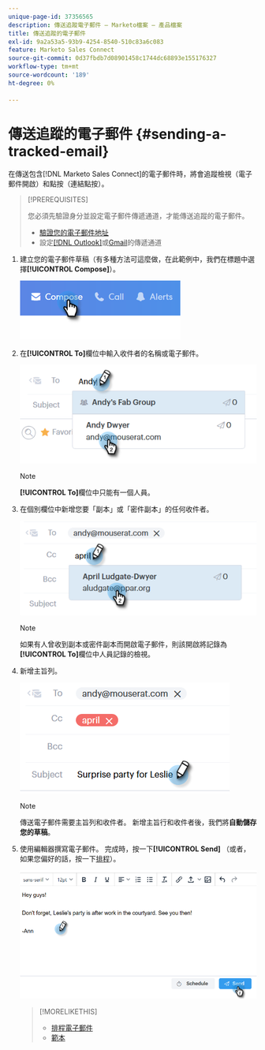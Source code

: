 ```yaml
---
unique-page-id: 37356565
description: 傳送追蹤電子郵件 — Marketo檔案 — 產品檔案
title: 傳送追蹤的電子郵件
exl-id: 9a2a53a5-93b9-4254-8540-510c83a6c083
feature: Marketo Sales Connect
source-git-commit: 0d37fbdb7d08901458c1744dc68893e155176327
workflow-type: tm+mt
source-wordcount: '189'
ht-degree: 0%

---
```


# 傳送追蹤的電子郵件 {#sending-a-tracked-email}

在傳送包含[!DNL Marketo Sales Connect]的電子郵件時，將會追蹤檢視（電子郵件開啟）和點按（連結點按）。

>[!PREREQUISITES]
>
>您必須先驗證身分並設定電子郵件傳遞通道，才能傳送追蹤的電子郵件。
>
>* [驗證您的電子郵件地址](/help/marketo/product-docs/marketo-sales-connect/getting-started/email-settings/verify-your-email.md)
>* 設定[[!DNL Outlook]](/help/marketo/product-docs/marketo-sales-connect/email-plugins/msc-for-outlook/email-connection-for-outlook-users.md)或[Gmail](/help/marketo/product-docs/marketo-sales-connect/email-plugins/gmail/email-connection-for-gmail-users.md)的傳遞通道

1. 建立您的電子郵件草稿（有多種方法可這麼做，在此範例中，我們在標題中選擇&#x200B;**[!UICONTROL Compose]**）。

   ![](assets/one.png)

1. 在&#x200B;**[!UICONTROL To]**&#x200B;欄位中輸入收件者的名稱或電子郵件。

   ![](assets/two.png)

   >[!NOTE]
   >
   >**[!UICONTROL To]**&#x200B;欄位中只能有一個人員。

1. 在個別欄位中新增您要「副本」或「密件副本」的任何收件者。

   ![](assets/three.png)

   >[!NOTE]
   >
   >如果有人曾收到副本或密件副本而開啟電子郵件，則該開啟將記錄為&#x200B;**[!UICONTROL To]**&#x200B;欄位中人員記錄的檢視。

1. 新增主旨列。

   ![](assets/four.png)

   >[!NOTE]
   >
   >傳送電子郵件需要主旨列和收件者。 新增主旨行和收件者後，我們將&#x200B;**自動儲存您的草稿**。

1. 使用編輯器撰寫電子郵件。 完成時，按一下&#x200B;**[!UICONTROL Send]** （或者，如果您偏好的話，按一下[排程](/help/marketo/product-docs/marketo-sales-connect/email/using-the-compose-window/scheduling-an-email.md)）。

   ![](assets/five.png)

   >[!MORELIKETHIS]
   >
   >* [排程電子郵件](/help/marketo/product-docs/marketo-sales-connect/email/using-the-compose-window/scheduling-an-email.md)
   >* [範本](/help/marketo/product-docs/marketo-sales-connect/templates/create-a-new-template.md)
